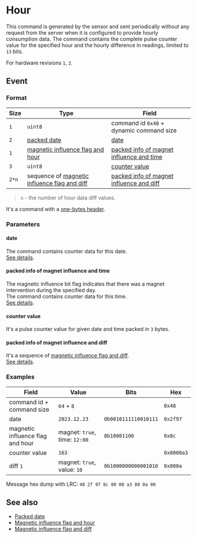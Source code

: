 # Hour

This command is generated by the sensor and sent periodically without any request from the server when it is configured to provide hourly consumption data.
The command contains the complete pulse counter value for the specified hour and the hourly difference in readings, limited to `13` bits.

For hardware revisions `1`, `2`.


## Event

### Format

| Size  | Type                                                                                              | Field                                                                                 |
| ----- | ------------------------------------------------------------------------------------------------- | ------------------------------------------------------------------------------------- |
| `1`   | `uint8`                                                                                           | command id `0x40` + dynamic command size                                              |
| `2`   | [packed date](../../types.md#packed-date)                                                         | [date](#date)                                                                         |
| `1`   | [magnetic influence flag and hour](../../types.md#packed-magnetic-influence-and-hour)             | [packed info of magnet influence and time](#packed-info-of-magnet-influence-and-time) |
| `3`   | `uint8`                                                                                           | [counter value](#counter-value)                                                       |
| `2*n` | sequence of [magnetic influence flag and diff](../../types.md#packed-magnetic-influence-and-diff) | [packed info of magnet influence and diff](#packed-info-of-magnet-influence-and-diff) |

> `n` - the number of hour data diff values.

It's a command with a [one-bytes header](../../message.md#command-with-a-one-byte-header).

### Parameters

#### date

The command contains counter data for this date.
<br/>
[See details](../../types.md#packed-date).

#### packed info of magnet influence and time

The magnetic influence bit flag indicates that there was a magnet intervention during the specified day.
<br/>
The command contains counter data for this time.
<br/>
[See details](../../types.md#packed-magnetic-influence-and-hour).

#### counter value

It's a pulse counter value for given date and time packed in `3` bytes.

#### packed info of magnet influence and diff

It's a sequence of [magnetic influence flag and diff](../../types.md#packed-magnetic-influence-and-diff).
<br/>
[See details](../../types.md#packed-magnetic-influence-and-diff).

### Examples

| Field                            | Value                         | Bits                 | Hex        |
| -------------------------------- | ----------------------------- | -------------------- | ---------- |
| command id + command size        | `64` + `8`                    |                      | `0x48`     |
| date                             | `2023.12.23`                  | `0b0010111110010111` | `0x2f97`   |
| magnetic influence flag and hour | magnet: `true`, time: `12:00` | `0b10001100`         | `0x8c`     |
| counter value                    | `163`                         |                      | `0x0000a3` |
| diff `1`                         | magnet: `true`, value: `10`   | `0b1000000000001010` | `0x800a`   |

Message hex dump with LRC: `48 2f 97 8c 00 00 a3 80 0a 00`


## See also

* [Packed date](../../types.md#packed-date)
* [Magnetic influence flag and hour](../../types.md#packed-magnetic-influence-and-hour)
* [Magnetic influence flag and diff](../../types.md#packed-magnetic-influence-and-diff)

